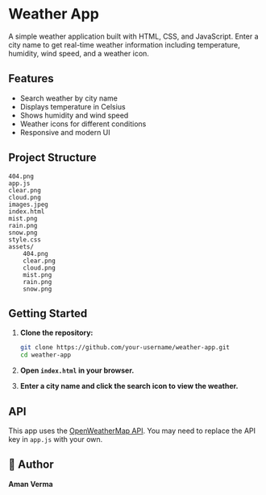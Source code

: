 # Weather App

A simple weather application built with HTML, CSS, and JavaScript. Enter a city name to get real-time weather information including temperature, humidity, wind speed, and a weather icon.

## Features

- Search weather by city name
- Displays temperature in Celsius
- Shows humidity and wind speed
- Weather icons for different conditions
- Responsive and modern UI

## Project Structure

```
404.png
app.js
clear.png
cloud.png
images.jpeg
index.html
mist.png
rain.png
snow.png
style.css
assets/
    404.png
    clear.png
    cloud.png
    mist.png
    rain.png
    snow.png
```

## Getting Started

1. **Clone the repository:**
   ```sh
   git clone https://github.com/your-username/weather-app.git
   cd weather-app
   ```

2. **Open `index.html` in your browser.**

3. **Enter a city name and click the search icon to view the weather.**

## API

This app uses the [OpenWeatherMap API](https://openweathermap.org/api). You may need to replace the API key in `app.js` with your own.

## 👤 Author

**Aman Verma**
